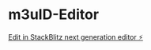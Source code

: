 # m3uID-Editor

[Edit in StackBlitz next generation editor ⚡️](https://stackblitz.com/~/github.com/tpadev/m3uID-Editor)